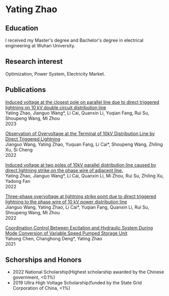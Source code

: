 # Yating Zhao
## Education
I received my Master's degree and Bachelor's degree in electrical engineering at Wuhan University.

## Research interest
Optimization, Power System, Electricity Market.

## Publications
[Induced voltage at the closest pole on parallel line due to direct triggered lightning on 10 kV double circuit distribution line](https://ietresearch.onlinelibrary.wiley.com/doi/full/10.1049/gtd2.12706)  
Yating Zhao, Jianguo Wang*, Li Cai, Quanxin Li, Yuqian Fang, Rui Su, Shoupeng Wang, Mi Zhou  
2023

[Observation of Overvoltage at the Terminal of 10kV Distribution Line by Direct Triggered Lightning](https://ieeexplore.ieee.org/document/9627792)  
Jianguo Wang, Yating Zhao, Yuquan Fang, Li Cai*, Shoupeng Wang, Zhiling Xu, Si Cheng  
2022


[Induced voltage at two poles of 10kV parallel distribution line caused by direct lightning strike on the phase wire of adjacent line.](https://www.sciencedirect.com/science/article/abs/pii/S0378779622004242)  
Yating Zhao, Jianguo Wang*, Li Cai, Quanxin Li, Mi Zhou, Rui Su, Zhiling Xu, Yadong Fan  
2022

[Three-phase overvoltage at lightning strike point due to direct triggered lightning to the phase wire of 10 kV power distribution line](https://ietresearch.onlinelibrary.wiley.com/doi/full/10.1049/gtd2.12432)  
Jianguo Wang, Yating Zhao, Li Cai*, Yuqian Fang, Quanxin Li, Rui Su, Shoupeng Wang, Mi Zhou  
2022

[Coordination Control Between Excitation and Hydraulic System During Mode Conversion of Variable Speed Pumped Storage Unit](https://ieeexplore.ieee.org/document/9361129)  
Yahong Chen, Changhong Deng*, Yating Zhao  
2021

## Schorships and Honors
- 2022 National Scholarship(Highest scholarship awarded by the Chinese government, <0.1%)  
- 2019 Ultra High Voltage Scholarship(funded by the State Grid Corporation of China, <1%)

